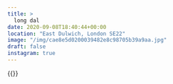 ```yaml
---
title: >
  long dal
date: 2020-09-08T18:40:44+00:00
location: "East Dulwich, London SE22"
image: "/img/cae8e5d0200039482e8c98705b39a9aa.jpg"
draft: false
instagram: true
---
```


{{<photo src="/img/cae8e5d0200039482e8c98705b39a9aa.jpg">}}

